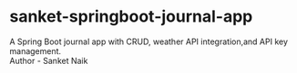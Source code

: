 # sanket-springboot-journal-app
A Spring Boot journal app with CRUD, weather API integration,and API key management.
<br>
Author - Sanket Naik
